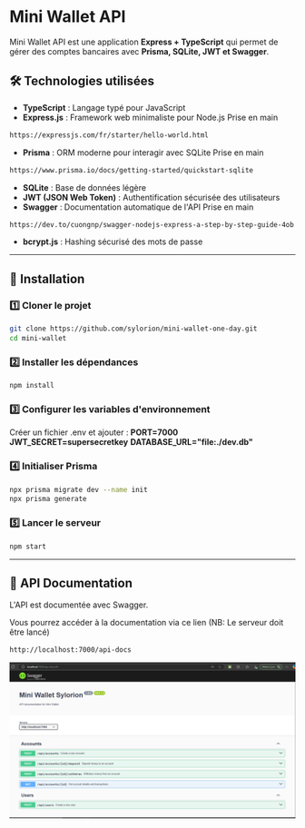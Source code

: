 # Mini Wallet API

Mini Wallet API est une application **Express + TypeScript** qui permet de gérer des comptes bancaires avec **Prisma, SQLite, JWT et Swagger**.

## 🛠️ Technologies utilisées

- **TypeScript** : Langage typé pour JavaScript
- **Express.js** : Framework web minimaliste pour Node.js
Prise en main 
```bash 
https://expressjs.com/fr/starter/hello-world.html
 ```
- **Prisma** : ORM moderne pour interagir avec SQLite
Prise en main 
```bash 
https://www.prisma.io/docs/getting-started/quickstart-sqlite
 ```
- **SQLite** : Base de données légère
- **JWT (JSON Web Token)** : Authentification sécurisée des utilisateurs
- **Swagger** : Documentation automatique de l'API
Prise en main 
```bash 
https://dev.to/cuongnp/swagger-nodejs-express-a-step-by-step-guide-4ob
 ```
- **bcrypt.js** : Hashing sécurisé des mots de passe


---

## 📌 Installation

### 1️⃣ Cloner le projet
```sh
git clone https://github.com/sylorion/mini-wallet-one-day.git
cd mini-wallet
```

### 2️⃣ Installer les dépendances
```sh
npm install
```

### 3️⃣ Configurer les variables d'environnement
Créer un fichier .env et ajouter :
    **PORT=7000**
    **JWT_SECRET=supersecretkey**
    **DATABASE_URL="file:./dev.db"**

### 4️⃣ Initialiser Prisma
```sh
npx prisma migrate dev --name init
npx prisma generate
```

### 5️⃣ Lancer le serveur
```sh
npm start
```

---


## 🚀 API Documentation
L'API est documentée avec Swagger.

Vous pourrez accéder à la documentation via ce lien 
(NB: Le serveur doit être lancé)

```bash
http://localhost:7000/api-docs
```
![Aperçu de la documentation Swagger](./doc_preview.PNG)